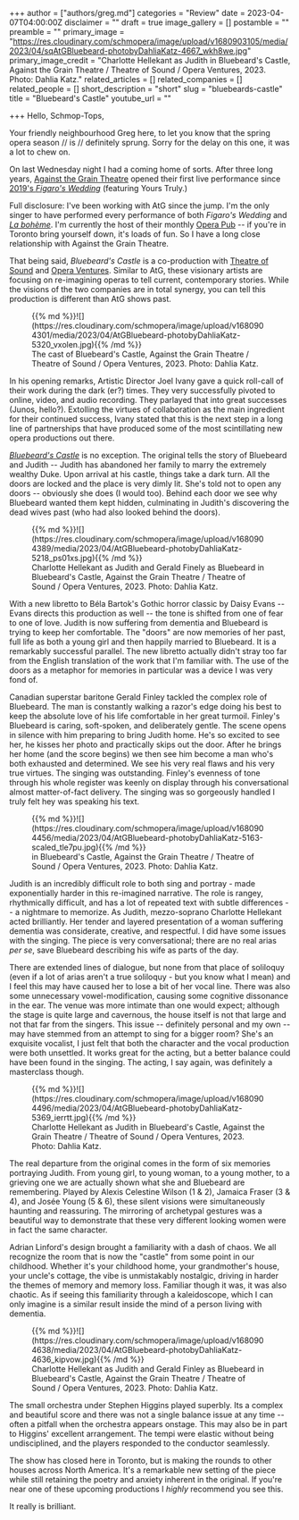 +++
author = ["authors/greg.md"]
categories = "Review"
date = 2023-04-07T04:00:00Z
disclaimer = ""
draft = true
image_gallery = []
postamble = ""
preamble = ""
primary_image = "https://res.cloudinary.com/schmopera/image/upload/v1680903105/media/2023/04/sqAtGBluebeard-photobyDahliaKatz-4667_wkh8we.jpg"
primary_image_credit = "Charlotte Hellekant as Judith in Bluebeard's Castle, Against the Grain Theatre / Theatre of Sound / Opera Ventures, 2023. Photo: Dahlia Katz."
related_articles = []
related_companies = []
related_people = []
short_description = "short"
slug = "bluebeards-castle"
title = "Bluebeard's Castle"
youtube_url = ""

+++
Hello, Schmop-Tops,

Your friendly neighbourhood Greg here, to let you know that the spring opera season // is // definitely sprung. Sorry for the delay on this one, it was a lot to chew on.

On last Wednesday night I had a coming home of sorts. After three long years, [Against the Grain Theatre](/scene/companies/against-the-grain-theatre/) opened their first live performance since [2019's _Figaro's Wedding_](https://www.theglobeandmail.com/arts/music/article-against-the-grain-theatres-figaros-wedding-marries-a-mozart-classic/) (featuring Yours Truly.)

Full disclosure: I've been working with AtG since the jump. I'm the only singer to have performed every performance of both _Figaro's Wedding_ and [_La bohème_](/hype-atg-boheme/). I'm currently the host of their monthly [Opera Pub](https://atgtheatre.com/upcoming/opera-pub/) -- if you're in Toronto bring yourself down, it's loads of fun. So I have a long close relationship with Against the Grain Theatre.

That being said, _Bluebeard's Castle_ is a co-production with [Theatre of Sound](https://www.theatreofsound.org/) and [Opera Ventures](https://www.opera.ventures/). Similar to AtG, these visionary artists are focusing on re-imagining operas to tell current, contemporary stories. While the visions of the two companies are in total synergy, you can tell this production is different than AtG shows past.

<figure data-type="image">{{% md %}}![](https://res.cloudinary.com/schmopera/image/upload/v1680904301/media/2023/04/AtGBluebeard-photobyDahliaKatz-5320_vxolen.jpg){{% /md %}}

<figcaption>The cast of Bluebeard's Castle, Against the Grain Theatre / Theatre of Sound / Opera Ventures, 2023. Photo: Dahlia Katz.</figcaption>  
</figure>

In his opening remarks, Artistic Director Joel Ivany gave a quick roll-call of their work during the dark (er?) times. They very successfully pivoted to online, video, and audio recording. They parlayed that into great successes (Junos, hello?). Extolling the virtues of collaboration as the main ingredient for their continued success, Ivany stated that this is the next step in a long line of partnerships that have produced some of the most scintillating new opera productions out there.

[_Bluebeard's Castle_](https://atgtheatre.com/upcoming/bluebeards-castle/) is no exception. The original tells the story of Bluebeard and Judith -- Judith has abandoned her family to marry the extremely wealthy Duke. Upon arrival at his castle, things take a dark turn. All the doors are locked and the place is very dimly lit. She's told not to open any doors -- obviously she does (I would too). Behind each door we see why Bluebeard wanted them kept hidden, culminating in Judith's discovering the dead wives past (who had also looked behind the doors).

<figure data-type="image">{{% md %}}![](https://res.cloudinary.com/schmopera/image/upload/v1680904389/media/2023/04/AtGBluebeard-photobyDahliaKatz-5218_ps01xs.jpg){{% /md %}}

<figcaption>Charlotte Hellekant as Judith and Gerald Finely as Bluebeard in Bluebeard's Castle, Against the Grain Theatre / Theatre of Sound / Opera Ventures, 2023. Photo: Dahlia Katz.</figcaption>  
</figure>

With a new libretto to Béla Bartok's Gothic horror classic by Daisy Evans -- Evans directs this production as well -- the tone is shifted from one of fear to one of love. Judith is now suffering from dementia and Bluebeard is trying to keep her comfortable. The "doors" are now memories of her past, full life as both a young girl and then happily married to Bluebeard. It is a remarkably successful parallel. The new libretto actually didn't stray too far from the English translation of the work that I'm familiar with. The use of the doors as a metaphor for memories in particular was a device I was very fond of.

Canadian superstar baritone Gerald Finley tackled the complex role of Bluebeard. The man is constantly walking a razor's edge doing his best to keep the absolute love of his life comfortable in her great turmoil. Finley's Bluebeard is caring, soft-spoken, and deliberately gentle. The scene opens in silence with him preparing to bring Judith home. He's so excited to see her, he kisses her photo and practically skips out the door. After he brings her home (and the score begins) we then see him become a man who's both exhausted and determined. We see his very real flaws and his very true virtues. The singing was outstanding. Finley's evenness of tone through his whole register was keenly on display through his conversational almost matter-of-fact delivery. The singing was so gorgeously handled I truly felt hey was speaking his text.

<figure data-type="image">{{% md %}}![](https://res.cloudinary.com/schmopera/image/upload/v1680904456/media/2023/04/AtGBluebeard-photobyDahliaKatz-5163-scaled_tle7pu.jpg){{% /md %}}

<figcaption> in Bluebeard's Castle, Against the Grain Theatre / Theatre of Sound / Opera Ventures, 2023. Photo: Dahlia Katz.</figcaption>  
</figure>

Judith is an incredibly difficult role to both sing and portray - made exponentially harder in this re-imagined narrative. The role is rangey, rhythmically difficult, and has a lot of repeated text with subtle differences -- a nightmare to memorize. As Judith, mezzo-soprano Charlotte Hellekant acted brilliantly. Her tender and layered presentation of a woman suffering dementia was considerate, creative, and respectful. I did have some issues with the singing. The piece is very conversational; there are no real arias _per se_, save Bluebeard describing his wife as parts of the day. 

There are extended lines of dialogue, but none from that place of soliloquy (even if a lot of arias aren't a true soliloquy - but you know what I mean) and I feel this may have caused her to lose a bit of her vocal line. There was also some unnecessary vowel-modification, causing some cognitive dissonance in the ear. The venue was more intimate than one would expect; although the stage is quite large and cavernous, the house itself is not that large and not that far from the singers. This issue -- definitely personal and my own -- may have stemmed from an attempt to sing for a bigger room? She's an exquisite vocalist, I just felt that both the character and the vocal production were both unsettled. It works great for the acting, but a better balance could have been found in the singing. The acting, I say again, was definitely a masterclass though.

<figure data-type="image">{{% md %}}![](https://res.cloudinary.com/schmopera/image/upload/v1680904496/media/2023/04/AtGBluebeard-photobyDahliaKatz-5369_ierrtt.jpg){{% /md %}}

<figcaption>Charlotte Hellekant as Judith in Bluebeard's Castle, Against the Grain Theatre / Theatre of Sound / Opera Ventures, 2023. Photo: Dahlia Katz.</figcaption>  
</figure>

The real departure from the original comes in the form of six memories portraying Judith. From young girl, to young woman, to a young mother, to a grieving one we are actually shown what she and Bluebeard are remembering. Played by Alexis Celestine Wilson (1 & 2), Jamaica Fraser (3 & 4), and Josée Young (5 & 6), these silent visions were simultaneously haunting and reassuring. The mirroring of archetypal gestures was a beautiful way to demonstrate that these very different looking women were in fact the same character.

Adrian Linford's design brought a familiarity with a dash of chaos. We all recognize the room that is now the "castle" from some point in our childhood. Whether it's your childhood home, your grandmother's house, your uncle's cottage, the vibe is unmistakably nostalgic, driving in harder the themes of memory and memory loss. Familiar though it was, it was also chaotic. As if seeing this familiarity through a kaleidoscope, which I can only imagine is a similar result inside the mind of a person living with dementia.

<figure data-type="image">{{% md %}}![](https://res.cloudinary.com/schmopera/image/upload/v1680904638/media/2023/04/AtGBluebeard-photobyDahliaKatz-4636_kipvow.jpg){{% /md %}}

<figcaption>Charlotte Hellekant as Judith and Gerald Finley as Bluebeard in Bluebeard's Castle, Against the Grain Theatre / Theatre of Sound / Opera Ventures, 2023. Photo: Dahlia Katz.</figcaption>  
</figure>

The small orchestra under Stephen Higgins played superbly. Its a complex and beautiful score and there was not a single balance issue at any time -- often a pitfall when the orchestra appears onstage. This may also be in part to Higgins' excellent arrangement. The tempi were elastic without being undisciplined, and the players responded to the conductor seamlessly.

The show has closed here in Toronto, but is making the rounds to other houses across North America. It's a remarkable new setting of the piece while still retaining the poetry and anxiety inherent in the original. If you're near one of these upcoming productions I _highly_ recommend you see this.

It really is brilliant.